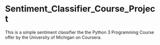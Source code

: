 # Sentiment_Classifier_Course_Project
This is a simple sentiment classifier the the Python 3 Programming Course offer by the University of Michigan on Coursera.
